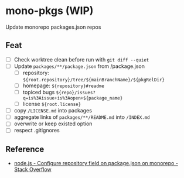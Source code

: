 # mono-pkgs (WIP)

Update monorepo packages.json repos

## Feat

- [ ] Check worktree clean before run with `git diff --quiet`
- [ ] Update `packages/**/package.json` from /package.json
  - [ ] repository: `${root.repository}/tree/${mainBranchName}/${pkgRelDir}`
  - [ ] homepage: `${repository}#readme`
  - [ ] topiced bugs `${repo}/issues?q=is%3Aissue+is%3Aopen+${package_name}`
  - [ ] license `${root.license}`
- [ ] copy `/LICENSE.md` into packages
- [ ] aggregate links of `packages/**/README.md` into `/INDEX.md`
- [ ] overwrite or keep existed option
- [ ] respect .gitignores

## Reference

- [node.js - Configure repository field on package.json on monorepo - Stack Overflow](https://stackoverflow.com/questions/52922529/configure-repository-field-on-package-json-on-monorepo)
